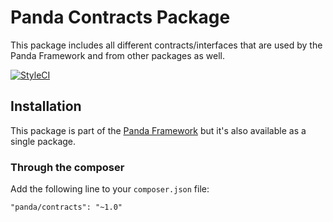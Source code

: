 # Panda Contracts Package

This package includes all different contracts/interfaces that are used by the Panda Framework and from other packages as well.

[![StyleCI](https://styleci.io/repos/69765560/shield?branch=master)](https://styleci.io/repos/69765560)

## Installation

This package is part of the [Panda Framework](https://github.com/PandaPlatform/panda-framework) but it's also available as a single package.

### Through the composer

Add the following line to your `composer.json` file:

```
"panda/contracts": "~1.0"
```

